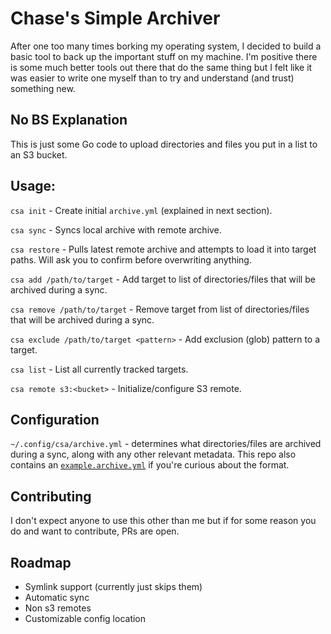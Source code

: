 # Chase's Simple Archiver

After one too many times borking my operating system, I decided to build a basic tool to back up the important stuff on my machine. I'm positive there is some much better tools out there that do the same thing but I felt like it was easier to write one myself than to try and understand (and trust) something new.

## No BS Explanation

This is just some Go code to upload directories and files you put in a list to an S3 bucket.

## Usage:

`csa init` - Create initial `archive.yml` (explained in next section).

`csa sync` - Syncs local archive with remote archive.

`csa restore` - Pulls latest remote archive and attempts to load it into target paths. Will ask you to confirm before overwriting anything.

`csa add /path/to/target` - Add target to list of directories/files that will be archived during a sync.

`csa remove /path/to/target` - Remove target from list of directories/files that will be archived during a sync.

`csa exclude /path/to/target <pattern>` - Add exclusion (glob) pattern to a target.

`csa list` - List all currently tracked targets.

`csa remote s3:<bucket>` - Initialize/configure S3 remote.

## Configuration

`~/.config/csa/archive.yml` - determines what directories/files are archived during a sync, along with any other relevant metadata. This repo also contains an [`example.archive.yml`](example.archive.yml) if you're curious about the format.

## Contributing

I don't expect anyone to use this other than me but if for some reason you do and want to contribute, PRs are open.

## Roadmap

- Symlink support (currently just skips them)
- Automatic sync
- Non s3 remotes
- Customizable config location
